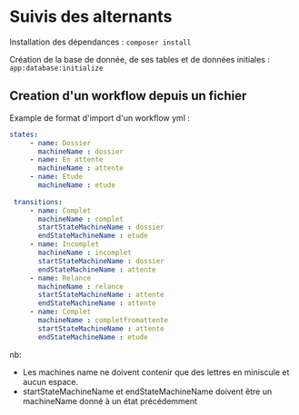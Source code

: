 Suivis des alternants
========================

Installation des dépendances :
`composer install`

Création de la base de donnée, de ses tables et de données initiales :
`app:database:initialize`


Creation d'un workflow depuis un fichier
-
Example de format d'import d'un workflow yml :

```yaml
states:
     - name: Dossier
       machineName : dossier
     - name: En attente
       machineName : attente
     - name: Etude
       machineName : etude
 
 transitions:
     - name: Complet
       machineName : complet
       startStateMachineName : dossier
       endStateMachineName : etude
     - name: Incomplet
       machineName : incomplet
       startStateMachineName : dossier
       endStateMachineName : attente
     - name: Relance
       machineName : relance
       startStateMachineName : attente
       endStateMachineName : attente
     - name: Complet
       machineName : completfromattente
       startStateMachineName : attente
       endStateMachineName : etude
```

nb:
- Les machines name ne doivent contenir que des lettres en miniscule et aucun espace.
- startStateMachineName et endStateMachineName doivent être un machineName donné à un état précédemment